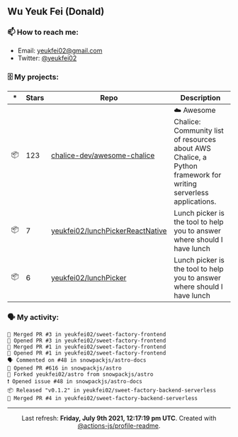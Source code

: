 ## Wu Yeuk Fei (Donald)

### 📫 How to reach me:

- Email: [yeukfei02@gmail.com](yeukfei02@gmail.com)
- Twitter: [@yeukfei02](https://twitter.com/yeukfei02)

### 🗄 My projects:

|*|Stars|Repo|Description|
|---|---|---|---|
| 📦 | 123 | [chalice-dev/awesome-chalice](https://github.com/chalice-dev/awesome-chalice) | ☁️ Awesome Chalice: Community list of resources about AWS Chalice, a Python framework for writing serverless applications. |
| 📦 | 7 | [yeukfei02/lunchPickerReactNative](https://github.com/yeukfei02/lunchPickerReactNative) | Lunch picker is the tool to help you to answer where should I have lunch |
| 📦 | 6 | [yeukfei02/lunchPicker](https://github.com/yeukfei02/lunchPicker) | Lunch picker is the tool to help you to answer where should I have lunch |

### 🗣 My activity:

```
🎉 Merged PR #3 in yeukfei02/sweet-factory-frontend
💪 Opened PR #3 in yeukfei02/sweet-factory-frontend
🎉 Merged PR #1 in yeukfei02/sweet-factory-frontend
💪 Opened PR #1 in yeukfei02/sweet-factory-frontend
🗣 Commented on #48 in snowpackjs/astro-docs
💪 Opened PR #616 in snowpackjs/astro
🍴 Forked yeukfei02/astro from snowpackjs/astro
❗️ Opened issue #48 in snowpackjs/astro-docs
📦 Released "v0.1.2" in yeukfei02/sweet-factory-backend-serverless
🎉 Merged PR #4 in yeukfei02/sweet-factory-backend-serverless
```

---

<p align="center">Last refresh: <b>Friday, July 9th 2021, 12:17:19 pm UTC</b>. Created with <a href=https://github.com/marketplace/actions/profile-readme>@actions-js/profile-readme</a>.</p>
